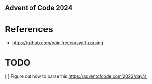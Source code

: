 Advent of Code 2024
---

References
===

- https://github.com/pointfreeco/swift-parsing

TODO
===

[ ] Figure out how to parse this https://adventofcode.com/2023/day/4
